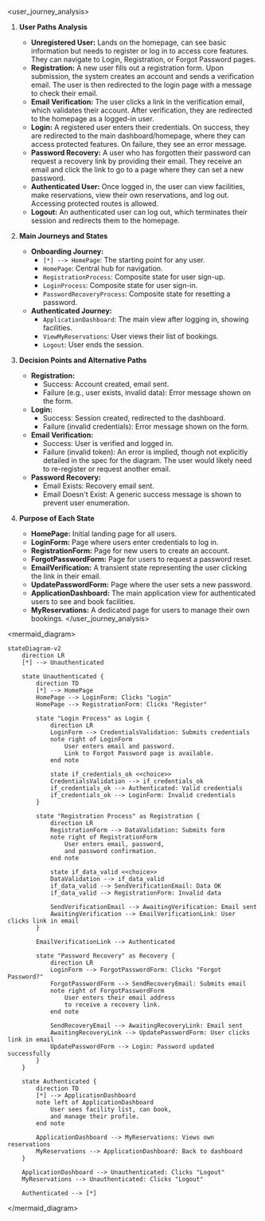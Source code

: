 <user_journey_analysis>
1.  **User Paths Analysis**
    -   **Unregistered User:** Lands on the homepage, can see basic information but needs to register or log in to access core features. They can navigate to Login, Registration, or Forgot Password pages.
    -   **Registration:** A new user fills out a registration form. Upon submission, the system creates an account and sends a verification email. The user is then redirected to the login page with a message to check their email.
    -   **Email Verification:** The user clicks a link in the verification email, which validates their account. After verification, they are redirected to the homepage as a logged-in user.
    -   **Login:** A registered user enters their credentials. On success, they are redirected to the main dashboard/homepage, where they can access protected features. On failure, they see an error message.
    -   **Password Recovery:** A user who has forgotten their password can request a recovery link by providing their email. They receive an email and click the link to go to a page where they can set a new password.
    -   **Authenticated User:** Once logged in, the user can view facilities, make reservations, view their own reservations, and log out. Accessing protected routes is allowed.
    -   **Logout:** An authenticated user can log out, which terminates their session and redirects them to the homepage.

2.  **Main Journeys and States**
    -   **Onboarding Journey:**
        -   `[*] --> HomePage`: The starting point for any user.
        -   `HomePage`: Central hub for navigation.
        -   `RegistrationProcess`: Composite state for user sign-up.
        -   `LoginProcess`: Composite state for user sign-in.
        -   `PasswordRecoveryProcess`: Composite state for resetting a password.
    -   **Authenticated Journey:**
        -   `ApplicationDashboard`: The main view after logging in, showing facilities.
        -   `ViewMyReservations`: User views their list of bookings.
        -   `Logout`: User ends the session.

3.  **Decision Points and Alternative Paths**
    -   **Registration:**
        -   Success: Account created, email sent.
        -   Failure (e.g., user exists, invalid data): Error message shown on the form.
    -   **Login:**
        -   Success: Session created, redirected to the dashboard.
        -   Failure (invalid credentials): Error message shown on the form.
    -   **Email Verification:**
        -   Success: User is verified and logged in.
        -   Failure (invalid token): An error is implied, though not explicitly detailed in the spec for the diagram. The user would likely need to re-register or request another email.
    -   **Password Recovery:**
        -   Email Exists: Recovery email sent.
        -   Email Doesn't Exist: A generic success message is shown to prevent user enumeration.

4.  **Purpose of Each State**
    -   **HomePage:** Initial landing page for all users.
    -   **LoginForm:** Page where users enter credentials to log in.
    -   **RegistrationForm:** Page for new users to create an account.
    -   **ForgotPasswordForm:** Page for users to request a password reset.
    -   **EmailVerification:** A transient state representing the user clicking the link in their email.
    -   **UpdatePasswordForm:** Page where the user sets a new password.
    -   **ApplicationDashboard:** The main application view for authenticated users to see and book facilities.
    -   **MyReservations:** A dedicated page for users to manage their own bookings.
</user_journey_analysis>

<mermaid_diagram>
```mermaid
stateDiagram-v2
    direction LR
    [*] --> Unauthenticated

    state Unauthenticated {
        direction TD
        [*] --> HomePage
        HomePage --> LoginForm: Clicks "Login"
        HomePage --> RegistrationForm: Clicks "Register"

        state "Login Process" as Login {
            direction LR
            LoginForm --> CredentialsValidation: Submits credentials
            note right of LoginForm
                User enters email and password.
                Link to Forgot Password page is available.
            end note
            
            state if_credentials_ok <<choice>>
            CredentialsValidation --> if_credentials_ok
            if_credentials_ok --> Authenticated: Valid credentials
            if_credentials_ok --> LoginForm: Invalid credentials
        }

        state "Registration Process" as Registration {
            direction LR
            RegistrationForm --> DataValidation: Submits form
            note right of RegistrationForm
                User enters email, password,
                and password confirmation.
            end note

            state if_data_valid <<choice>>
            DataValidation --> if_data_valid
            if_data_valid --> SendVerificationEmail: Data OK
            if_data_valid --> RegistrationForm: Invalid data

            SendVerificationEmail --> AwaitingVerification: Email sent
            AwaitingVerification --> EmailVerificationLink: User clicks link in email
        }
        
        EmailVerificationLink --> Authenticated

        state "Password Recovery" as Recovery {
            direction LR
            LoginForm --> ForgotPasswordForm: Clicks "Forgot Password?"
            ForgotPasswordForm --> SendRecoveryEmail: Submits email
            note right of ForgotPasswordForm
                User enters their email address
                to receive a recovery link.
            end note
            
            SendRecoveryEmail --> AwaitingRecoveryLink: Email sent
            AwaitingRecoveryLink --> UpdatePasswordForm: User clicks link in email
            UpdatePasswordForm --> Login: Password updated successfully
        }
    }

    state Authenticated {
        direction TD
        [*] --> ApplicationDashboard
        note left of ApplicationDashboard
            User sees facility list, can book,
            and manage their profile.
        end note
        
        ApplicationDashboard --> MyReservations: Views own reservations
        MyReservations --> ApplicationDashboard: Back to dashboard
    }

    ApplicationDashboard --> Unauthenticated: Clicks "Logout"
    MyReservations --> Unauthenticated: Clicks "Logout"

    Authenticated --> [*]

```
</mermaid_diagram>

